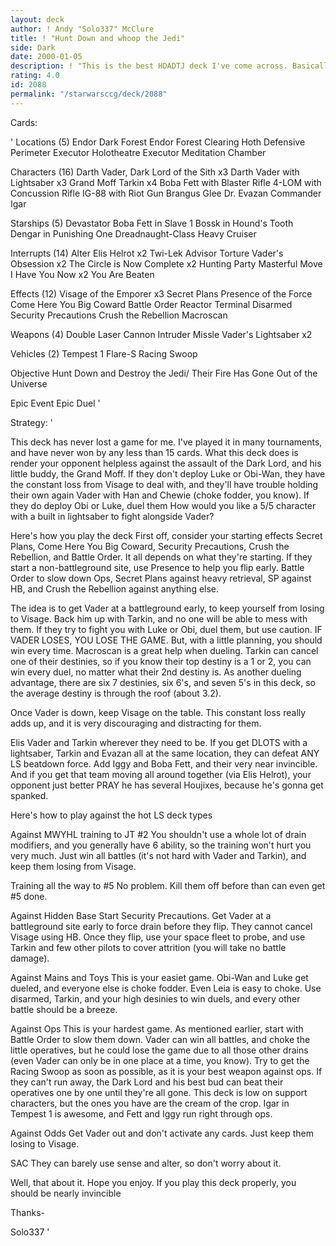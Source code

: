 ```yaml
---
layout: deck
author: ! Andy "Solo337" McClure
title: ! "Hunt Down and whoop the Jedi"
side: Dark
date: 2000-01-05
description: ! "This is the best HDADTJ deck I've come across. Basically, if you're playing against this deck, if you deploy Luke, you're screwed, deploy Obi you're screwed, and if you don't deploy either, you're really screwed"
rating: 4.0
id: 2088
permalink: "/starwarsccg/deck/2088"
---
```

Cards: 

'
Locations (5)
Endor Dark Forest
Endor Forest Clearing
Hoth Defensive Perimeter
Executor Holotheatre
Executor Meditation Chamber

Characters (16)
Darth Vader, Dark Lord of the Sith x3
Darth Vader with Lightsaber x3
Grand Moff Tarkin x4
Boba Fett with Blaster Rifle
4-LOM with Concussion Rifle
IG-88 with Riot Gun
Brangus Glee
Dr. Evazan
Commander Igar

Starships (5)
Devastator
Boba Fett in Slave 1
Bossk in Hound's Tooth
Dengar in Punishing One
Dreadnaught-Class Heavy Cruiser

Interrupts (14)
Alter
Elis Helrot x2
Twi-Lek Advisor
Torture
Vader's Obsession x2
The Circle is Now Complete x2
Hunting Party
Masterful Move
I Have You Now x2
You Are Beaten

Effects (12)
Visage of the Emporer x3
Secret Plans
Presence of the Force
Come Here You Big Coward
Battle Order
Reactor Terminal
Disarmed
Security Precautions
Crush the Rebellion
Macroscan

Weapons (4)
Double Laser Cannon
Intruder Missle
Vader's Lightsaber x2

Vehicles (2)
Tempest 1
Flare-S Racing Swoop

Objective
Hunt Down and Destroy the Jedi/ Their Fire Has Gone Out of the Universe

Epic Event
Epic Duel
'

Strategy: '


This deck has never lost a game for me. I've played it in many tournaments, and have never won by any less than 15 cards. What this deck does is render your opponent helpless against the assault of the Dark Lord, and his little buddy, the Grand Moff. If they don't deploy Luke or Obi-Wan, they have the constant loss from Visage to deal with, and they'll have trouble holding their own again Vader with Han and Chewie (choke fodder, you know).
     If they do deploy Obi or Luke, duel them How would you like a 5/5 character with a built in lightsaber to fight alongside Vader?

Here's how you play the deck
First off, consider your starting effects
Secret Plans, Come Here You Big Coward, Security Precautions, Crush the Rebellion, and Battle Order. It all depends on what they're starting. If they start a non-battleground site, use Presence to help you flip early. Battle Order to slow down Ops, Secret Plans against heavy retrieval, SP against HB, and Crush the Rebellion against anything else.

The idea is to get Vader at a battleground early, to keep yourself from losing to Visage. Back him up with Tarkin, and no one will be able to mess with them. If they try to fight you with Luke or Obi, duel them, but use caution. IF VADER LOSES, YOU LOSE THE GAME. But, with a little planning, you should win every time. Macroscan is a great help when dueling. Tarkin can cancel one of their destinies, so if you know their top destiny is a 1 or 2, you can win every duel, no matter what their 2nd destiny is. As another dueling advantage, there are six 7 destinies, six 6's, and seven 5's in this deck, so the average destiny is through the roof (about 3.2).

Once Vader is down, keep Visage on the table. This constant loss really adds up, and it is very discouraging and distracting for them.

Elis Vader and Tarkin wherever they need to be. If you get DLOTS with a lightsaber, Tarkin and Evazan all at the same location, they can defeat ANY LS beatdown force. Add Iggy and Boba Fett, and their very near invincible. And if you get that team moving all around together (via Elis Helrot), your opponent just better PRAY he has several Houjixes, because he's gonna get spanked.

Here's how to play against the hot LS deck types

Against MWYHL training to JT #2
You shouldn't use a whole lot of drain modifiers, and you generally have 6 ability, so the training won't hurt you very much. Just win all battles (it's not hard with Vader and Tarkin), and keep them losing from Visage.

Training all the way to #5
No problem. Kill them off before than can even get #5 done.

Against Hidden Base
Start Security Precautions. Get Vader at a battleground site early to force drain before they flip. They cannot cancel Visage using HB. Once they flip, use your space fleet to probe, and use Tarkin and few other pilots to cover attrition (you will take no battle damage).

Against Mains and Toys
This is your easiet game. Obi-Wan and Luke get dueled, and everyone else is choke fodder. Even Leia is easy to choke. Use disarmed, Tarkin, and your high desinies to win duels, and every other battle should be a breeze.

Against Ops
This is your hardest game. As mentioned earlier, start with Battle Order to slow them down. Vader can win all battles, and choke the little operatives, but he could lose the game due to all those other drains (even Vader can only be in one place at a time, you know). Try to get the Racing Swoop as soon as possible, as it is your best weapon against ops. If they can't run away, the Dark Lord and his best bud can beat their operatives one by one until they're all gone. This deck is low on support characters, but the ones you have are the cream of the crop. Igar in Tempest 1 is awesome, and Fett and Iggy run right through ops.

Against Odds
Get Vader out and don't activate any cards. Just keep them losing to Visage.

SAC
They can barely use sense and alter, so don't worry about it.

Well, that about it. Hope you enjoy. If you play this deck properly, you should be nearly invincible

Thanks-

Solo337
'
